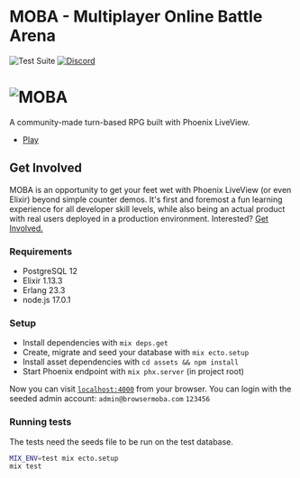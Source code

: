 # MOBA - Multiplayer Online Battle Arena

![Test Suite](https://github.com/pedromtavares/moba/workflows/Test%20Suite/badge.svg)
[![Discord](https://img.shields.io/badge/chat-discord-7289da.svg)][discord]

# ![MOBA](assets/static/images/favicon.png)

A community-made turn-based RPG built with Phoenix LiveView.

 * <a href="https://browsermoba.com/" target="_blank">Play</a>

## Get Involved
MOBA is an opportunity to get your feet wet with Phoenix LiveView (or even Elixir) beyond simple counter demos. It's first and foremost a fun learning experience for all developer skill levels, while also being an actual product with real users deployed in a production environment. Interested? [Get Involved.](https://github.com/pedromtavares/moba/issues/90)

### Requirements
 * PostgreSQL 12
 * Elixir 1.13.3
 * Erlang 23.3
 * node.js 17.0.1

### Setup
  * Install dependencies with `mix deps.get`
  * Create, migrate and seed your database with `mix ecto.setup`
  * Install asset dependencies with `cd assets && npm install`
  * Start Phoenix endpoint with `mix phx.server` (in project root)

Now you can visit [`localhost:4000`](http://localhost:4000) from your browser. You can login with the seeded admin account: `admin@browsermoba.com` `123456`

### Running tests
  The tests need the seeds file to be run on the test database.

  ```bash
  MIX_ENV=test mix ecto.setup
  mix test
  ```


[discord]: https://discord.gg/QNwEdPS
